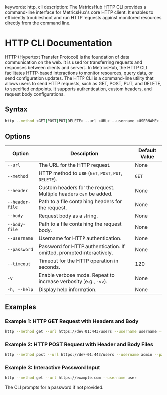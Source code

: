 keywords: http, cli
description: The MetricsHub HTTP CLI provides a command-line interface for MetricsHub's core HTTP client. It enables to efficiently troubleshoot and run HTTP requests against monitored resources directly from the command line.

# HTTP CLI Documentation

HTTP (Hypertext Transfer Protocol) is the foundation of data communication on the web. It is used for transferring requests and responses between clients and servers. In MetricsHub, the HTTP CLI facilitates HTTP-based interactions to monitor resources, query data, or send configuration updates.
The HTTP CLI is a command-line utility that allows users to send HTTP requests, such as GET, POST, PUT, and DELETE, to specified endpoints. It supports authentication, custom headers, and request body configurations.

## Syntax

```bash
http --method <GET|POST|PUT|DELETE> --url <URL> --username <USERNAME> --password <PASSWORD> [--body <BODY> | --body-file <FILE PATH>] [--header <HEADER> | --header-file <FILE PATH>] --timeout <TIMEOUT>
```

## Options

| Option          | Description                                                           | Default Value |
| --------------- | --------------------------------------------------------------------- | ------------- |
| `--url`         | The URL for the HTTP request.                                         | None          |
| `--method`      | HTTP method to use (`GET`, `POST`, `PUT`, `DELETE`).                  | `GET`         |
| `--header`      | Custom headers for the request. Multiple headers can be added.        | None          |
| `--header-file` | Path to a file containing headers for the request.                    | None          |
| `--body`        | Request body as a string.                                             | None          |
| `--body-file`   | Path to a file containing the request body.                           | None          |
| `--username`    | Username for HTTP authentication.                                     | None          |
| `--password`    | Password for HTTP authentication. If omitted, prompted interactively. | None          |
| `--timeout`     | Timeout for the HTTP operation in seconds.                            | 120           |
| `-v`            | Enable verbose mode. Repeat to increase verbosity (e.g., `-vv`).      | None          |
| `-h, --help`    | Display help information.                                             | None          |

## Examples

### Example 1: HTTP GET Request with Headers and Body

```bash
http --method get --url https://dev-01:443/users --username username --password password --header="Content-Type:application/xml" --header="Accept:application/json" --body="<aaaLogin inName='username' inPassword='password' />" --timeout 120
```

### Example 2: HTTP POST Request with Header and Body Files

```bash
http --method post --url https://dev-01:443/users --username admin --password pass --header-file="/opt/metricshub/header.txt" --body-file="/opt/metricshub/body.txt" --timeout 120
```

### Example 3: Interactive Password Input

```bash
http --method get --url https://example.com --username user
```
The CLI prompts for a password if not provided.
